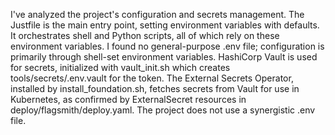  I've analyzed the project's configuration and secrets management. The Justfile is
   the main entry point, setting environment variables with defaults. It
  orchestrates shell and Python scripts, all of which rely on these environment
  variables. I found no general-purpose .env file; configuration is primarily
  through shell-set environment variables. HashiCorp Vault is used for secrets,
  initialized with vault_init.sh which creates tools/secrets/.env.vault for the
  token. The External Secrets Operator, installed by install_foundation.sh, fetches
   secrets from Vault for use in Kubernetes, as confirmed by ExternalSecret
  resources in deploy/flagsmith/deploy.yaml. The project does not use a synergistic
   .env file. 
